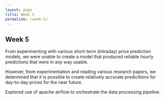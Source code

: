 ```yaml
---
layout: page
title: Week 5
permalink: /week-5/
---
```

## Week 5

From experimenting with various short-term (intraday) price prediction models, we were unable to create a model that produced reliable hourly predictions that were in any way usable.

However, from experimentation and reading various research papers, we determined that it is possible to create relatively accurate predicitions for day-to-day prices for the near future. 

Explored use of apache airflow to orchestrate the data processing pipeline.

